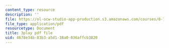 ```yaml
---
content_type: resource
description: ''
file: https://ol-ocw-studio-app-production.s3.amazonaws.com/courses/8-701-introduction-to-nuclear-and-particle-physics-fall-2020/4678e34b83b3a5d138a0036affcb3820_bwhcUuZqqK4.pdf
file_type: application/pdf
resourcetype: Document
title: 3play pdf file
uid: 4678e34b-83b3-a5d1-38a0-036affcb3820
---
```

